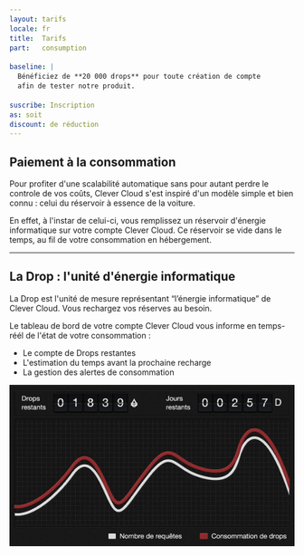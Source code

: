 ```yaml
---
layout: tarifs
locale: fr
title:  Tarifs
part:   consumption

baseline: |
  Bénéficiez de **20 000 drops** pour toute création de compte
  afin de tester notre produit.

suscribe: Inscription
as: soit
discount: de réduction
---
```

<div id="part-drop" class="full-bg">
   <div class="container">
      <div class="row">
         <div class="span5">
            <h2>Paiement à la consommation</h2>
            <p>
               Pour profiter d'une scalabilité automatique sans pour autant perdre le controle de vos coûts, Clever Cloud s'est inspiré d'un modèle simple et bien connu&nbsp;: celui du réservoir à essence de la voiture.
            </p>
			   <p>
               En effet, à l'instar de celui-ci, vous remplissez un réservoir d'énergie informatique sur votre compte Clever Cloud. Ce réservoir se vide dans le temps, au fil de votre consommation en hébergement.
            </p>
            <hr/>
            <h2>La Drop&nbsp;: l'unité d'énergie informatique </h2>
            <p>
			      La Drop est l'unité de mesure représentant “l’énergie&nbsp;informatique” de Clever Cloud. Vous rechargez vos réserves au besoin.
            </p>
			   <p>
			   	Le tableau de bord de votre compte Clever Cloud vous informe en temps-réél de l'état de votre consommation&nbsp;:
			   </p>
			   <ul>
				   <li>Le compte de Drops restantes</li>
				   <li>L'estimation du temps avant la prochaine recharge</li>
				   <li>La gestion des alertes de consommation</li>
			   </ul>
         </div>
		 <div class="span6 offset1">
		 	<img src="/img/solution/tarifs-fr.jpg" alt="server">
		 </div>
      </div>
   </div>
</div>
